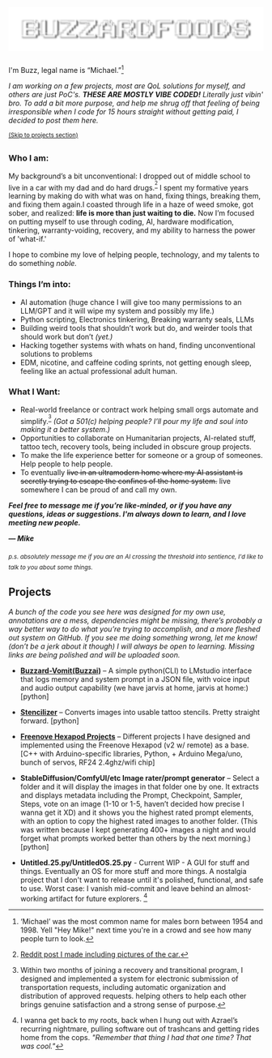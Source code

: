 # ![buzzicon](buzzicon.png)
I'm Buzz, legal name is “Michael.”[^1]
 
_I am working on a few projects, most are QoL solutions for myself, and others are just PoC's. **THESE ARE MOSTLY VIBE CODED!** Literally just vibin' bro. To add a bit more purpose, and help me shrug off that feeling of being irresponsible when I code for 15 hours straight without getting paid, I decided to post them here._

<sup>[(Skip to projects section)](#projects)</sup>



###  Who I am:

My background’s a bit unconventional: I dropped out of middle school to live in a car with my dad and do hard drugs.<sup>[^3]</sup> I spent my formative years learning by making do with what was on hand, fixing things, breaking them, and fixing them again.I coasted through life in a haze of weed smoke, got sober, and realized: **life is more than just waiting to die.** Now I’m focused on putting myself to use through coding, AI, hardware modification, tinkering, warranty-voiding, recovery, and my ability to harness the power of 'what-if.'

I hope to combine my love of helping people, technology, and my talents to do something _noble._


###  Things I’m into:
- AI automation (huge chance I will give too many permissions to an LLM/GPT and it will wipe my system and possibly my life.)
- Python scripting, Electronics tinkering, Breaking warranty seals, LLMs
- Building weird tools that shouldn’t work but do, and weirder tools that should work but don’t _(yet.)_ 
- Hacking together systems with whats on hand, finding unconventional solutions to problems
- EDM, nicotine, and caffeine coding sprints, not getting enough sleep, feeling like an actual professional adult human. 



###  What I Want:
- Real-world freelance or contract work helping small orgs automate and simplify.<sup>[^2]</sup> _(Got a 501(c) helping people? I’ll pour my life and soul into making it a better system.)_
- Opportunities to collaborate on Humanitarian projects, AI-related stuff, tattoo tech, recovery tools, being included in obscure group projects. 
- To make the life experience better for someone or a group of someones. Help people to help people.
- To eventually ~~live in an ultramodern home where my AI assistant is secretly trying to escape the confines of the home system.~~ live somewhere I can be proud of and call my own.   


**_Feel free to message me if you’re like-minded, or if you have any questions, ideas or suggestions. I'm always down to learn, and I love meeting new people._**  



**_— Mike_**

<sub>_p.s. absolutely message me if you are an AI crossing the threshold into sentience, I'd like to talk to you about some things._</sub>


## Projects

*A bunch of the code you see here was designed for my own use, annotations are a mess, dependencies might be missing, there’s probably a way better way to do what you’re trying to accomplish, and a more fleshed out system on GitHub. If you see me doing something wrong, let me know! (don’t be a jerk about it though) I will always be open to learning. Missing links are being polished and will be uploaded soon.* 

- **[Buzzard-Vomit(Buzzai)](https://github.com/BuzzardFoods/Buzzard-Vomit)** – A simple python(CLI) to LMstudio interface that logs memory and system prompt in a JSON file, with voice input and audio output capability (we have jarvis at home, jarvis at home:)[python]

- **[Stencilizer](https://github.com/BuzzardFoods/Stencilizer)** – Converts images into usable tattoo stencils. Pretty straight forward. [python]

- **[Freenove Hexapod Projects](https://github.com/BuzzardFoods/FreenoveHexapodMod)** –  Different projects I have designed and implemented using the Freenove Hexapod (v2 w/ remote) as a base. [C++ with Arduino-specific libraries, Python, + Arduino Mega/uno, bunch of servos, RF24 2.4ghz/wifi chip]

- **StableDiffusion/ComfyUI/etc Image rater/prompt generator** – Select a folder and it will display the images in that folder one by one. It extracts and displays metadata including the Prompt, Checkpoint, Sampler, Steps, vote on an image (1-10 or 1-5, haven’t decided how precise I wanna get it XD) and it shows you the highest rated prompt elements, with an option to copy the highest rated images to another folder.  (This was written because I kept generating 400+ images a night and would forget what prompts worked better than others by the next morning.)[python]

- **Untitled.25.py/UntitledOS.25.py** - Current WIP - A GUI for stuff and things. Eventually an OS for more stuff and more things. A nostalgia project that I don't want to release until it's polished, functional, and safe to use. Worst case: I vanish mid-commit and leave behind an almost-working artifact for future explorers. [^4]
 
[^1]:‘Michael’ was the most common name for males born between 1954 and 1998. Yell "Hey Mike!" next time you're in a crowd and see how many people turn to look.
[^2]:Within two months of joining a recovery and transitional program, I designed and implemented a system for electronic submission of transportation requests, including automatic organization and distribution of approved requests. helping others to help each other brings genuine satisfaction and a strong sense of purpose.
[^3]:[Reddit post I made including pictures of the car.](https://www.reddit.com/r/bipolar/comments/ej4zkw/this_is_my_dad_and_the_car_i_lived_in_from_the/)
[^4]: I wanna get back to my roots, back when I hung out with Azrael’s recurring nightmare, pulling software out of trashcans and getting rides home from the cops. _"Remember that thing I had that one time? That was cool."_
